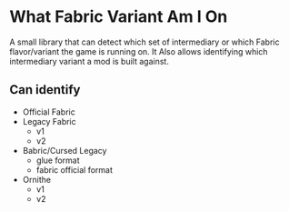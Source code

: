 # What Fabric Variant Am I On
A small library that can detect which set of intermediary or which Fabric flavor/variant the game is running on.
It Also allows identifying which intermediary variant a mod is built against.
## Can identify
- Official Fabric
- Legacy Fabric
  - v1
  - v2
- Babric/Cursed Legacy
  - glue format
  - fabric official format
- Ornithe
  - v1
  - v2
